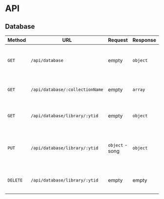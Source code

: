 # API

## Database

Method | URL | Request | Response | Description
-------|-----|---------|----------|------------
`GET` | `/api/database` | empty | `object` | Returns object containing all the data from every collection in the database.
`GET` | `/api/database/:collectionName` | empty | `array` | Returns array of documents in specified collection.
`GET` | `/api/database/library/:ytid` | empty | `object` | Returns song with `ytid`. Status `404` if none found.
`PUT` | `/api/database/library/:ytid` | `object` - song | `object` | Inserts or updates song with `ytid`. Returns newly inserted/updated document.
`DELETE` | `/api/database/library/:ytid` | empty | empty | Removes song with `ytid`. Status `404` if song doesn't exist.
